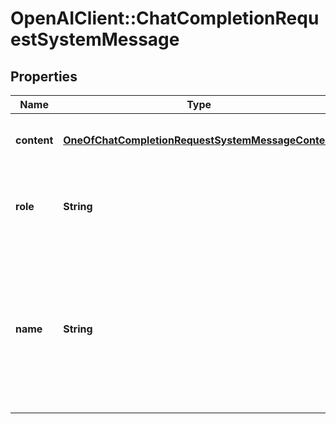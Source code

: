 # OpenAIClient::ChatCompletionRequestSystemMessage

## Properties
Name | Type | Description | Notes
------------ | ------------- | ------------- | -------------
**content** | [**OneOfChatCompletionRequestSystemMessageContent**](OneOfChatCompletionRequestSystemMessageContent.md) | The contents of the system message. | 
**role** | **String** | The role of the messages author, in this case &#x60;system&#x60;. | 
**name** | **String** | An optional name for the participant. Provides the model information to differentiate between participants of the same role. | [optional] 

